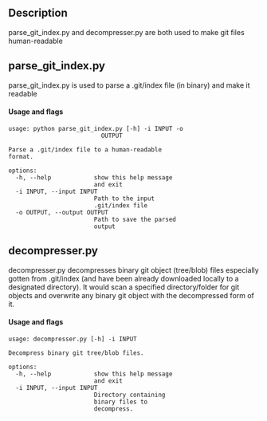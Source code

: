 ## Description 
parse_git_index.py and decompresser.py are both used to make git files human-readable 


## parse_git_index.py
parse_git_index.py is used to parse a .git/index file (in binary) and make it readable 
#### Usage and flags 
```
usage: python parse_git_index.py [-h] -i INPUT -o
                          OUTPUT

Parse a .git/index file to a human-readable
format.

options:
  -h, --help            show this help message
                        and exit
  -i INPUT, --input INPUT
                        Path to the input
                        .git/index file
  -o OUTPUT, --output OUTPUT
                        Path to save the parsed
                        output
```


## decompresser.py 
decompresser.py decompresses binary git object (tree/blob) files especially gotten from .git/index (and have been already downloaded locally to a designated directory).
It would scan a specified directory/folder for git objects and overwrite any binary git object with the decompressed form of it. 
#### Usage and flags 
```
usage: decompresser.py [-h] -i INPUT

Decompress binary git tree/blob files.

options:
  -h, --help            show this help message
                        and exit
  -i INPUT, --input INPUT
                        Directory containing
                        binary files to
                        decompress.
```

